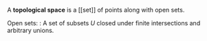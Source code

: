 A **topological space** is a [[set]] of points along with open sets.

Open sets:
: A set of subsets $U$ closed under finite intersections and arbitrary unions.
